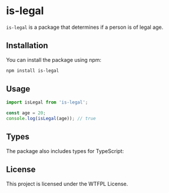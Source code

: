 # is-legal

`is-legal` is a package that determines if a person is of legal age.

## Installation

You can install the package using npm:

```bash
npm install is-legal
```

## Usage

```javascript
import isLegal from 'is-legal';

const age = 20;
console.log(isLegal(age)); // true
```


## Types

The package also includes types for TypeScript:


## License

This project is licensed under the WTFPL License.